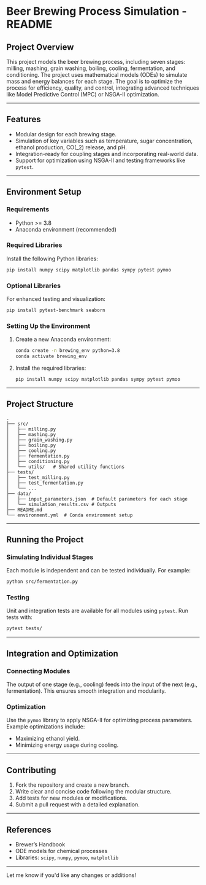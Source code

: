 # Beer Brewing Process Simulation - README

## **Project Overview**
This project models the beer brewing process, including seven stages: milling, mashing, grain washing, boiling, cooling, fermentation, and conditioning. The project uses mathematical models (ODEs) to simulate mass and energy balances for each stage. The goal is to optimize the process for efficiency, quality, and control, integrating advanced techniques like Model Predictive Control (MPC) or NSGA-II optimization.

---

## **Features**
- Modular design for each brewing stage.
- Simulation of key variables such as temperature, sugar concentration, ethanol production, CO\(_2\) release, and pH.
- Integration-ready for coupling stages and incorporating real-world data.
- Support for optimization using NSGA-II and testing frameworks like `pytest`.

---

## **Environment Setup**
### **Requirements**
- Python >= 3.8
- Anaconda environment (recommended)

### **Required Libraries**
Install the following Python libraries:
```bash
pip install numpy scipy matplotlib pandas sympy pytest pymoo
```

### **Optional Libraries**
For enhanced testing and visualization:
```bash
pip install pytest-benchmark seaborn
```

### **Setting Up the Environment**
1. Create a new Anaconda environment:
   ```bash
   conda create -n brewing_env python=3.8
   conda activate brewing_env
   ```
2. Install the required libraries:
   ```bash
   pip install numpy scipy matplotlib pandas sympy pytest pymoo
   ```

---

## **Project Structure**
```
.
├── src/
│   ├── milling.py
│   ├── mashing.py
│   ├── grain_washing.py
│   ├── boiling.py
│   ├── cooling.py
│   ├── fermentation.py
│   ├── conditioning.py
│   └── utils/   # Shared utility functions
├── tests/
│   ├── test_milling.py
│   ├── test_fermentation.py
│   └── ...
├── data/
│   ├── input_parameters.json  # Default parameters for each stage
│   └── simulation_results.csv # Outputs
├── README.md
└── environment.yml  # Conda environment setup
```

---

## **Running the Project**
### **Simulating Individual Stages**
Each module is independent and can be tested individually. For example:
```bash
python src/fermentation.py
```

### **Testing**
Unit and integration tests are available for all modules using `pytest`. Run tests with:
```bash
pytest tests/
```

---

## **Integration and Optimization**
### **Connecting Modules**
The output of one stage (e.g., cooling) feeds into the input of the next (e.g., fermentation). This ensures smooth integration and modularity.

### **Optimization**
Use the `pymoo` library to apply NSGA-II for optimizing process parameters. Example optimizations include:
- Maximizing ethanol yield.
- Minimizing energy usage during cooling.

---

## **Contributing**
1. Fork the repository and create a new branch.
2. Write clear and concise code following the modular structure.
3. Add tests for new modules or modifications.
4. Submit a pull request with a detailed explanation.

---

## **References**
- Brewer’s Handbook
- ODE models for chemical processes
- Libraries: `scipy`, `numpy`, `pymoo`, `matplotlib`

---

Let me know if you'd like any changes or additions!